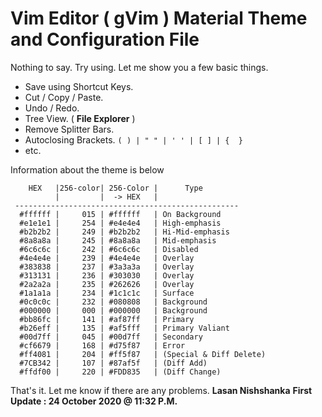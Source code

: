 # Vim Editor ( gVim ) Material Theme and Configuration File

Nothing to say. Try using. Let me show you a few basic things.
 - Save using Shortcut Keys.
 - Cut / Copy / Paste.
 - Undo / Redo.
 - Tree View. ( **File Explorer** )
 - Remove Splitter Bars.
 - Autoclosing Brackets. `( ) | " " | ' ' | [ ] | {  }`
 - etc.

Information about the theme is below

```
    HEX   |256-color| 256-Color |      Type
          |         |  -> HEX   |
 --------------------------------------------------
  #ffffff |     015 | #ffffff   | On Background
  #e1e1e1 |     254 | #e4e4e4   | High-emphasis
  #b2b2b2 |     249 | #b2b2b2   | Hi-Mid-emphasis
  #8a8a8a |     245 | #8a8a8a   | Mid-emphasis
  #6c6c6c |     242 | #6c6c6c   | Disabled
  #4e4e4e |     239 | #4e4e4e   | Overlay
  #383838 |     237 | #3a3a3a   | Overlay
  #313131 |     236 | #303030   | Overlay
  #2a2a2a |     235 | #262626   | Overlay
  #1a1a1a |     234 | #1c1c1c   | Surface
  #0c0c0c |     232 | #080808   | Background
  #000000 |     000 | #000000   | Background
  #bb86fc |     141 | #af87ff   | Primary
  #b26eff |     135 | #af5fff   | Primary Valiant
  #00d7ff |     045 | #00d7ff   | Secondary
  #cf6679 |     168 | #d75f87   | Error
  #ff4081 |     204 | #ff5f87   | (Special & Diff Delete)
  #7CB342 |     107 | #87af5f   | (Diff Add)
  #ffdf00 |     220 | #FDD835   | (Diff Change)
```

That's it. Let me know if there are any problems.
**Lasan Nishshanka**
**First Update : 24 October 2020 @ 11:32 P.M.**
